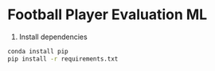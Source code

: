 # Football Player Evaluation ML

1. Install dependencies
```bash
conda install pip
pip install -r requirements.txt
```
